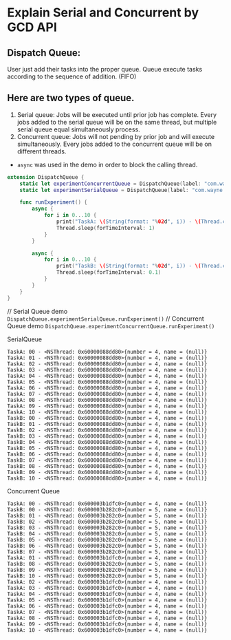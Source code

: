 
# Explain Serial and Concurrent by GCD API
## Dispatch Queue:
  User just add their tasks into the proper queue. Queue execute tasks according to the sequence of addition. (FIFO)
## Here are two types of queue.
1. Serial queue:
  Jobs will be executed until prior job has complete.
  Every jobs added to the serial queue will be on the same thread, but multiple serial queue equal simultaneously process.
2. Concurrent queue:
  Jobs will not pending by prior job and will execute simultaneously.
  Every jobs added to the concurrent queue will be on different threads.

* `async` was used in the demo in order to block the calling thread.

```swift
extension DispatchQueue {
    static let experimentConcurrentQueue = DispatchQueue(label: "com.wayne.experimentConcurrentQueue", qos: .utility, attributes: .concurrent)
    static let experimentSerialQueue = DispatchQueue(label: "com.wayne.experimentDerialQueue", qos: .utility)

    func runExperiment() {
        async {
            for i in 0...10 {
                print("TaskA: \(String(format: "%02d", i)) - \(Thread.current)")
                Thread.sleep(forTimeInterval: 1)
            }
        }

        async {
            for i in 0...10 {
                print("TaskB: \(String(format: "%02d", i)) - \(Thread.current)")
                Thread.sleep(forTimeInterval: 0.1)
            }
        }
    }
}
```

// Serial Queue demo 
```DispatchQueue.experimentSerialQueue.runExperiment()```
// Concurrent Queue demo 
```DispatchQueue.experimentConcurrentQueue.runExperiment()```

SerialQueue
```
TaskA: 00 - <NSThread: 0x60000088dd80>{number = 4, name = (null)}
TaskA: 01 - <NSThread: 0x60000088dd80>{number = 4, name = (null)}
TaskA: 02 - <NSThread: 0x60000088dd80>{number = 4, name = (null)}
TaskA: 03 - <NSThread: 0x60000088dd80>{number = 4, name = (null)}
TaskA: 04 - <NSThread: 0x60000088dd80>{number = 4, name = (null)}
TaskA: 05 - <NSThread: 0x60000088dd80>{number = 4, name = (null)}
TaskA: 06 - <NSThread: 0x60000088dd80>{number = 4, name = (null)}
TaskA: 07 - <NSThread: 0x60000088dd80>{number = 4, name = (null)}
TaskA: 08 - <NSThread: 0x60000088dd80>{number = 4, name = (null)}
TaskA: 09 - <NSThread: 0x60000088dd80>{number = 4, name = (null)}
TaskA: 10 - <NSThread: 0x60000088dd80>{number = 4, name = (null)}
TaskB: 00 - <NSThread: 0x60000088dd80>{number = 4, name = (null)}
TaskB: 01 - <NSThread: 0x60000088dd80>{number = 4, name = (null)}
TaskB: 02 - <NSThread: 0x60000088dd80>{number = 4, name = (null)}
TaskB: 03 - <NSThread: 0x60000088dd80>{number = 4, name = (null)}
TaskB: 04 - <NSThread: 0x60000088dd80>{number = 4, name = (null)}
TaskB: 05 - <NSThread: 0x60000088dd80>{number = 4, name = (null)}
TaskB: 06 - <NSThread: 0x60000088dd80>{number = 4, name = (null)}
TaskB: 07 - <NSThread: 0x60000088dd80>{number = 4, name = (null)}
TaskB: 08 - <NSThread: 0x60000088dd80>{number = 4, name = (null)}
TaskB: 09 - <NSThread: 0x60000088dd80>{number = 4, name = (null)}
TaskB: 10 - <NSThread: 0x60000088dd80>{number = 4, name = (null)}
```
Concurrent Queue
```
TaskA: 00 - <NSThread: 0x600003b1dfc0>{number = 4, name = (null)}
TaskB: 00 - <NSThread: 0x600003b282c0>{number = 5, name = (null)}
TaskB: 01 - <NSThread: 0x600003b282c0>{number = 5, name = (null)}
TaskB: 02 - <NSThread: 0x600003b282c0>{number = 5, name = (null)}
TaskB: 03 - <NSThread: 0x600003b282c0>{number = 5, name = (null)}
TaskB: 04 - <NSThread: 0x600003b282c0>{number = 5, name = (null)}
TaskB: 05 - <NSThread: 0x600003b282c0>{number = 5, name = (null)}
TaskB: 06 - <NSThread: 0x600003b282c0>{number = 5, name = (null)}
TaskB: 07 - <NSThread: 0x600003b282c0>{number = 5, name = (null)}
TaskA: 01 - <NSThread: 0x600003b1dfc0>{number = 4, name = (null)}
TaskB: 08 - <NSThread: 0x600003b282c0>{number = 5, name = (null)}
TaskB: 09 - <NSThread: 0x600003b282c0>{number = 5, name = (null)}
TaskB: 10 - <NSThread: 0x600003b282c0>{number = 5, name = (null)}
TaskA: 02 - <NSThread: 0x600003b1dfc0>{number = 4, name = (null)}
TaskA: 03 - <NSThread: 0x600003b1dfc0>{number = 4, name = (null)}
TaskA: 04 - <NSThread: 0x600003b1dfc0>{number = 4, name = (null)}
TaskA: 05 - <NSThread: 0x600003b1dfc0>{number = 4, name = (null)}
TaskA: 06 - <NSThread: 0x600003b1dfc0>{number = 4, name = (null)}
TaskA: 07 - <NSThread: 0x600003b1dfc0>{number = 4, name = (null)}
TaskA: 08 - <NSThread: 0x600003b1dfc0>{number = 4, name = (null)}
TaskA: 09 - <NSThread: 0x600003b1dfc0>{number = 4, name = (null)}
TaskA: 10 - <NSThread: 0x600003b1dfc0>{number = 4, name = (null)}
```
